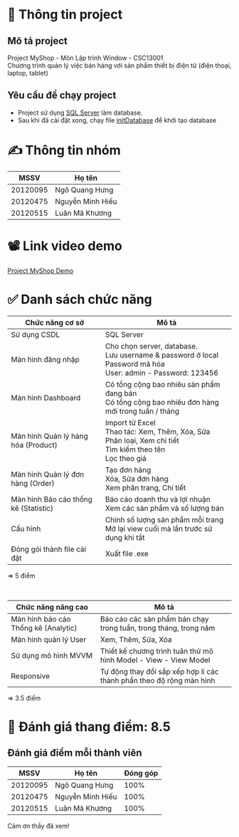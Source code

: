 # 📄 Thông tin project
## Mô tả project
Project MyShop - Môn Lập trình Window - CSC13001<br>
Chương trình quản lý việc bán hàng với sản phẩm thiết bị điện tử (điện thoại, laptop, tablet)

## Yêu cầu để chạy project
* Project sử dụng [SQL Server](https://www.microsoft.com/en-us/sql-server/sql-server-downloads) làm database.
* Sau khi đã cài đặt xong, chạy file [initDatabase](./initDatabase.sql) để khởi tạo database

# ✍️ Thông tin nhóm
| MSSV | Họ tên |
| --- | --- |
| 20120095 | Ngô Quang Hưng |
| 20120475 | Nguyễn Minh Hiếu |
| 20120515 | Luân Mã Khương |

# 📽️ Link video demo
[Project MyShop Demo](https://youtu.be/KBA-erkhek0)

# ✅ Danh sách chức năng
| Chức năng cơ sở | Mô tả |
| --- | --- |
| Sử dụng CSDL | SQL Server |
| Màn hình đăng nhập | Cho chọn server, database. <br> Lưu username & password ở local <br> Password mã hóa <br> User: admin - Password: 123456 |
| Màn hình Dashboard | Có tổng cộng bao nhiêu sản phẩm đang bán <br> Có tổng cộng bao nhiêu đơn hàng mới trong tuần / tháng |
| Màn hình Quản lý hàng hóa (Product) | Import từ Excel <br> Thao tác: Xem, Thêm, Xóa, Sửa <br> Phân loại, Xem chi tiết <br> Tìm kiếm theo tên <br> Lọc theo giá |
| Màn hình Quản lý đơn hàng (Order) | Tạo đơn hàng <br> Xóa, Sửa đơn hàng <br> Xem phân trang, Chi tiết |
| Màn hình Báo cáo thống kê (Statistic) | Báo cáo doanh thu và lợi nhuận <br> Xem các sản phẩm và số lượng bán |
| Cấu hình | Chỉnh số lượng sản phẩm mỗi trang <br> Mở lại view cuối mà lần trước sử dụng khi tắt |
| Đóng gói thành file cài đặt | Xuất file .exe |
=> 5 điểm

<br>

| Chức năng nâng cao | Mô tả |
| --- | --- |
| Màn hình báo cáo Thống kê (Analytic) | Báo cáo các sản phẩm bán chạy trong tuần, trong tháng, trong năm |
| Màn hình quản lý User | Xem, Thêm, Sửa, Xóa |
| Sử dụng mô hình MVVM | Thiết kế chương trình tuân thử mô hình Model - View - View Model |
| Responsive | Tự động thay đổi sắp xếp hợp lí các thành phần theo độ rộng màn hình |
=> 3.5 điểm

# 💯 Đánh giá thang điểm: 8.5 
## Đánh giá điểm mỗi thành viên
| MSSV | Họ tên | Đóng góp |
| --- | --- | --- |
| 20120095 | Ngô Quang Hưng | 100% |
| 20120475 | Nguyễn Minh Hiếu | 100% |
| 20120515 | Luân Mã Khương | 100%|

Cảm ơn thầy đã xem!